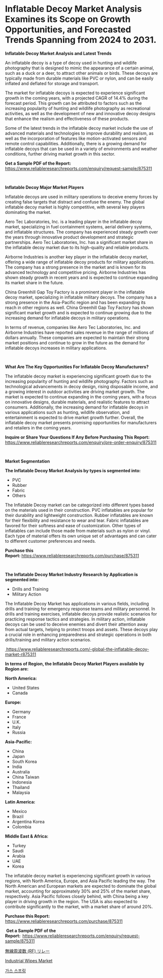 <p><h1>Inflatable Decoy Market Analysis Examines its Scope on Growth Opportunities, and Forecasted Trends Spanning from 2024 to 2031.</h1></p><p><strong>Inflatable Decoy Market Analysis and Latest Trends</strong></p>
<p><p>An inflatable decoy is a type of decoy used in hunting and wildlife photography that is designed to mimic the appearance of a certain animal, such as a duck or a deer, to attract other animals or birds. These decoys are typically made from durable materials like PVC or nylon, and can be easily inflated and deflated for storage and transport.</p><p>The market for inflatable decoys is expected to experience significant growth in the coming years, with a projected CAGR of 14.4% during the forecast period. This growth can be attributed to factors such as the increasing popularity of hunting and wildlife photography as recreational activities, as well as the development of new and innovative decoy designs that enhance the realism and effectiveness of these products.</p><p>Some of the latest trends in the inflatable decoy market include the use of advanced materials and technologies to improve durability and realism, as well as the incorporation of features like motion-activated sensors and remote control capabilities. Additionally, there is a growing demand for inflatable decoys that can be used in a variety of environments and weather conditions, further driving market growth in this sector.</p></p>
<p><strong>Get a Sample PDF of the Report:&nbsp;</strong> <a href="https://www.reliableresearchreports.com/enquiry/request-sample/875311">https://www.reliableresearchreports.com/enquiry/request-sample/875311</a></p>
<p>&nbsp;</p>
<p><strong>Inflatable Decoy Major Market Players</strong></p>
<p><p>Inflatable decoys are used in military operations to deceive enemy forces by creating false targets that distract and confuse the enemy. The global inflatable decoy market is highly competitive, with several key players dominating the market. </p><p>Aero Tec Laboratories, Inc. is a leading player in the inflatable decoy market, specializing in fuel containment systems, aerial delivery systems, and inflatable structures. The company has experienced steady growth over the years through innovative product development and strategic partnerships. Aero Tec Laboratories, Inc. has a significant market share in the inflatable decoy market due to its high-quality and reliable products.</p><p>Airborne Industries is another key player in the inflatable decoy market, offering a wide range of inflatable decoy products for military applications. The company has a strong presence in the market and is known for its advanced technology and competitive pricing. Airborne Industries has shown steady growth in recent years and is expected to continue expanding its market share in the future.</p><p>China Greenhill Gap Toy Factory is a prominent player in the inflatable decoy market, specializing in inflatable military decoys. The company has a strong presence in the Asia-Pacific region and has been expanding its reach in other regions as well. China Greenhill Gap Toy Factory has shown significant market growth and is expected to continue growing due to the increasing demand for inflatable decoys in military operations.</p><p>In terms of revenue, companies like Aero Tec Laboratories, Inc. and Airborne Industries have reported sales revenue in the range of millions of dollars annually. These companies are expected to maintain their strong market positions and continue to grow in the future as the demand for inflatable decoys increases in military applications.</p></p>
<p>&nbsp;</p>
<p><strong>What Are The Key Opportunities For Inflatable Decoy Manufacturers?</strong></p>
<p><p>The inflatable decoy market is experiencing significant growth due to the increasing popularity of hunting and wildlife photography. Factors such as technological advancements in decoy design, rising disposable income, and a growing interest in outdoor activities are driving market growth. The market is expected to continue expanding in the coming years, with a focus on innovative designs, durable materials, and realistic features to attract consumers. Additionally, the increasing demand for inflatable decoys in various applications such as hunting, wildlife observation, and entertainment is expected to drive market growth further. Overall, the inflatable decoy market presents promising opportunities for manufacturers and retailers in the coming years.</p></p>
<p><strong>Inquire or Share Your Questions If Any Before Purchasing This Report:</strong> <a href="https://www.reliableresearchreports.com/enquiry/pre-order-enquiry/875311">https://www.reliableresearchreports.com/enquiry/pre-order-enquiry/875311</a></p>
<p>&nbsp;</p>
<p><strong>Market Segmentation</strong></p>
<p><strong>The Inflatable Decoy Market Analysis by types is segmented into:</strong></p>
<p><ul><li>PVC</li><li>Rubber</li><li>Fabric</li><li>Others</li></ul></p>
<p><p>The Inflatable Decoy market can be categorized into different types based on the materials used in their construction. PVC inflatables are popular for their durability and lightweight construction. Rubber inflatables are known for their flexibility and resistance to wear and tear. Fabric inflatables are favored for their softness and ease of customization. Other types of inflatables can include those made from materials such as nylon or vinyl. Each type of material offers its own unique set of advantages and can cater to different customer preferences and needs.</p></p>
<p><strong>Purchase this Report:&nbsp;</strong><a href="https://www.reliableresearchreports.com/purchase/875311">https://www.reliableresearchreports.com/purchase/875311</a></p>
<p>&nbsp;</p>
<p><strong>The Inflatable Decoy Market Industry Research by Application is segmented into:</strong></p>
<p><ul><li>Drills and Training</li><li>Military Action</li></ul></p>
<p><p>The Inflatable Decoy Market has applications in various fields, including drills and training for emergency response teams and military personnel. In drills and training exercises, inflatable decoys provide realistic scenarios for practicing response tactics and strategies. In military action, inflatable decoys can be used to deceive enemies and divert their attention away from actual targets, helping to protect troops and assets. These decoys play a crucial role in enhancing preparedness and strategic operations in both drills/training and military action scenarios.</p></p>
<p><a href="https://www.reliableresearchreports.com/-global-the-inflatable-decoy-market-r875311">&nbsp;https://www.reliableresearchreports.com/-global-the-inflatable-decoy-market-r875311</a></p>
<p><strong>In terms of Region, the Inflatable Decoy Market Players available by Region are:</strong></p>
<p>
    <p> <strong> North America: </strong>
        <ul>
            <li>United States</li>
            <li>Canada</li>
        </ul>
        </p> 
    <p> <strong> Europe: </strong>
        <ul>
            <li>Germany</li>
            <li>France</li>
            <li>U.K.</li>
            <li>Italy</li>
            <li>Russia</li>
        </ul>
        </p> 
    <p> <strong> Asia-Pacific: </strong>
        <ul>
            <li>China</li>
            <li>Japan</li>
            <li>South Korea</li>
            <li>India</li>
            <li>Australia</li>
            <li>China Taiwan</li>
            <li>Indonesia</li>
            <li>Thailand</li>
            <li>Malaysia</li>
        </ul>
        </p> 
    <p> <strong> Latin America: </strong>
        <ul>
            <li>Mexico</li>
            <li>Brazil</li>
            <li>Argentina Korea</li>
            <li>Colombia</li>
        </ul>
        </p> 
    <p> <strong> Middle East & Africa: </strong>
        <ul>
            <li>Turkey</li>
            <li>Saudi</li>
            <li>Arabia</li>
            <li>UAE</li>
            <li>Korea</li>
        </ul>
    </p>
    </p>
<p><p>The inflatable decoy market is experiencing significant growth in various regions, with North America, Europe, and Asia Pacific leading the way. The North American and European markets are expected to dominate the global market, accounting for approximately 30% and 25% of the market share, respectively. Asia Pacific follows closely behind, with China being a key player in driving growth in the region. The USA is also expected to contribute significantly to the market, with a market share of around 20%.</p></p>
<p><strong>Purchase this Report: </strong><a href="https://www.reliableresearchreports.com/purchase/875311">https://www.reliableresearchreports.com/purchase/875311</a></p>
<p>&nbsp;<strong>Get a Sample PDF of the Report:&nbsp;&nbsp;</strong><a href="https://www.reliableresearchreports.com/enquiry/request-sample/875311">https://www.reliableresearchreports.com/enquiry/request-sample/875311</a></p>
<p><strong></strong></p>
<p><p><a href="https://github.com/oqxogxyvqe90775/Market-Research-Report-List-2/blob/main/327140184735.md">無線周波数 (RF) リレー</a></p><p><a href="https://github.com/RoccoManning/Market-Research-Report-List-5/blob/main/industrial-wipes-market.md">Industrial Wipes Market</a></p><p><a href="https://github.com/lzrvbyqzftro57/Market-Research-Report-List-2/blob/main/622218478329.md">가스 스프링</a></p></p>